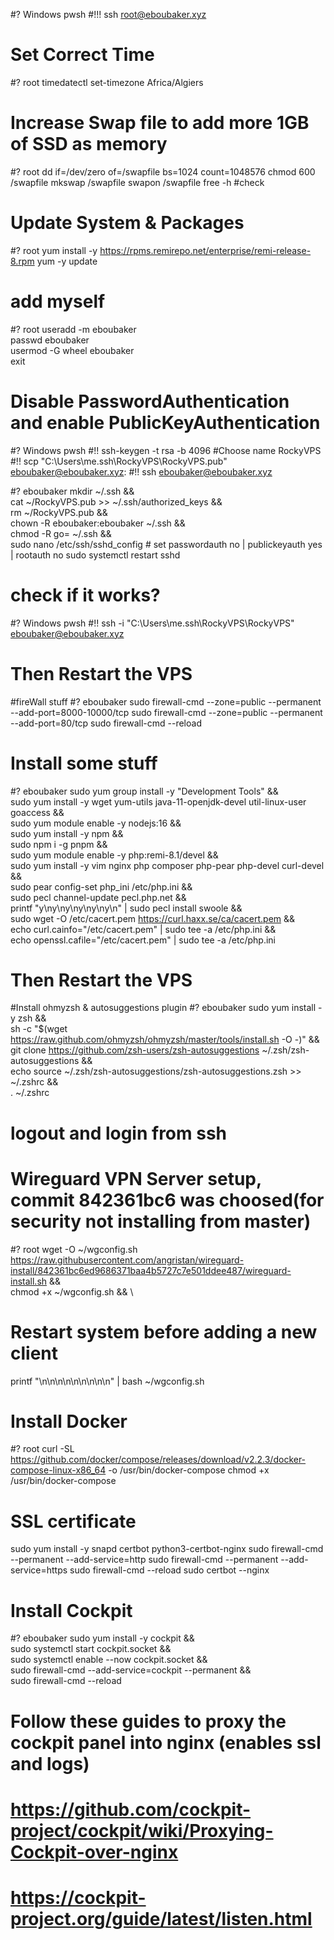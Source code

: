 #? Windows pwsh
#!!! ssh root@eboubaker.xyz


# Set Correct Time
#? root
timedatectl set-timezone Africa/Algiers

# Increase Swap file to add more 1GB of SSD as memory
#? root
dd if=/dev/zero of=/swapfile bs=1024 count=1048576
chmod 600 /swapfile
mkswap /swapfile
swapon /swapfile
free -h #check


# Update System & Packages
#? root
yum install -y https://rpms.remirepo.net/enterprise/remi-release-8.rpm
yum -y update


# add myself
#? root
useradd -m eboubaker \
passwd eboubaker \
usermod -G wheel eboubaker \
exit

# Disable PasswordAuthentication and enable PublicKeyAuthentication
#? Windows pwsh
#!! ssh-keygen -t rsa -b 4096 #Choose name RockyVPS
#!! scp "C:\Users\me\.ssh\RockyVPS\RockyVPS.pub" eboubaker@eboubaker.xyz:
#!! ssh eboubaker@eboubaker.xyz

#? eboubaker
mkdir ~/.ssh && \
cat ~/RockyVPS.pub >> ~/.ssh/authorized_keys && \
rm ~/RockyVPS.pub && \
chown -R eboubaker:eboubaker ~/.ssh && \
chmod -R go= ~/.ssh && \
sudo nano /etc/ssh/sshd_config # set passwordauth no | publickeyauth yes | rootauth no
sudo systemctl restart sshd
# check if it works?
#? Windows pwsh
#!! ssh -i "C:\Users\me\.ssh\RockyVPS\RockyVPS" eboubaker@eboubaker.xyz
# Then Restart the VPS

#fireWall stuff
#? eboubaker 
sudo firewall-cmd --zone=public --permanent --add-port=8000-10000/tcp 
sudo firewall-cmd --zone=public --permanent --add-port=80/tcp 
sudo firewall-cmd --reload


# Install some stuff
#? eboubaker 
sudo yum group install -y "Development Tools" && \
sudo yum install -y wget yum-utils java-11-openjdk-devel util-linux-user goaccess && \
sudo yum module enable -y nodejs:16 && \
sudo yum install -y npm && \
sudo npm i -g pnpm && \
sudo yum module enable -y php:remi-8.1/devel && \
sudo yum install -y vim nginx php composer php-pear php-devel curl-devel && \
sudo pear config-set php_ini /etc/php.ini && \
sudo pecl channel-update pecl.php.net && \
printf "y\ny\ny\ny\ny\ny\n" | sudo pecl install swoole && \
sudo wget -O /etc/cacert.pem https://curl.haxx.se/ca/cacert.pem && \
echo curl.cainfo="/etc/cacert.pem" | sudo tee -a /etc/php.ini && \
echo openssl.cafile="/etc/cacert.pem" | sudo tee -a /etc/php.ini
# Then Restart the VPS


#Install ohmyzsh & autosuggestions plugin
#? eboubaker
sudo yum install -y zsh && \
sh -c "$(wget https://raw.github.com/ohmyzsh/ohmyzsh/master/tools/install.sh -O -)" && \
git clone https://github.com/zsh-users/zsh-autosuggestions ~/.zsh/zsh-autosuggestions && \
echo source ~/.zsh/zsh-autosuggestions/zsh-autosuggestions.zsh >> ~/.zshrc && \
. ~/.zshrc
# logout and login from ssh


# Wireguard VPN Server setup, commit 842361bc6 was choosed(for security not installing from master)
#? root
wget -O ~/wgconfig.sh https://raw.githubusercontent.com/angristan/wireguard-install/842361bc6ed9686371baa4b5727c7e501ddee487/wireguard-install.sh && \
chmod +x ~/wgconfig.sh && \
# Restart system before adding a new client
printf "\n\n\n\n\n\n\n\n\n" | bash ~/wgconfig.sh


# Install Docker
#? root
curl -SL https://github.com/docker/compose/releases/download/v2.2.3/docker-compose-linux-x86_64 -o /usr/bin/docker-compose
chmod +x /usr/bin/docker-compose


# SSL certificate
sudo yum install -y snapd certbot python3-certbot-nginx
sudo firewall-cmd --permanent --add-service=http
sudo firewall-cmd --permanent --add-service=https
sudo firewall-cmd --reload
sudo certbot --nginx

# Install Cockpit
#? eboubaker
sudo yum install -y cockpit && \
sudo systemctl start cockpit.socket && \
sudo systemctl enable --now cockpit.socket && \
sudo firewall-cmd --add-service=cockpit --permanent && \
sudo firewall-cmd --reload
# Follow these guides to proxy the cockpit panel into nginx (enables ssl and logs)
# https://github.com/cockpit-project/cockpit/wiki/Proxying-Cockpit-over-nginx
# https://cockpit-project.org/guide/latest/listen.html
